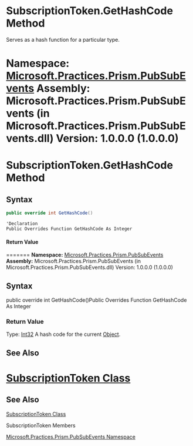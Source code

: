 # SubscriptionToken.GetHashCode Method

Serves as a hash function for a particular type.


 **Namespace:** [Microsoft.Practices.Prism.PubSubEvents](https://msdn.microsoft.com/en-us/library/microsoft.practices.prism.pubsubevents(v=pandp.50))
 **Assembly:** Microsoft.Practices.Prism.PubSubEvents (in Microsoft.Practices.Prism.PubSubEvents.dll) Version: 1.0.0.0 (1.0.0.0)
=======
SubscriptionToken.GetHashCode Method
========================================


## Syntax
```C#
public override int GetHashCode()
```


```VB
'Declaration
Public Overrides Function GetHashCode As Integer
```

#### Return Value
=======
**Namespace:** [Microsoft.Practices.Prism.PubSubEvents](https://msdn.microsoft.com/n:microsoft.practices.prism.pubsubevents)
**Assembly:** Microsoft.Practices.Prism.PubSubEvents (in Microsoft.Practices.Prism.PubSubEvents.dll) Version: 1.0.0.0 (1.0.0.0)

## Syntax



public override int GetHashCode()Public Overrides Function GetHashCode As Integer
### Return Value

Type: [Int32](http://msdn.microsoft.com/en-us/library/td2s409d)
A hash code for the current [Object](http://msdn.microsoft.com/en-us/library/e5kfa45b).


## See Also
[SubscriptionToken Class](https://msdn.microsoft.com/en-us/library/microsoft.practices.prism.pubsubevents.subscriptiontoken(v=pandp.50))
=======
See Also
--------


[SubscriptionToken Class](https://msdn.microsoft.com/t:microsoft.practices.prism.pubsubevents.subscriptiontoken)


SubscriptionToken Members

[Microsoft.Practices.Prism.PubSubEvents Namespace](https://msdn.microsoft.com/en-us/library/microsoft.practices.prism.pubsubevents(v=pandp.50))
